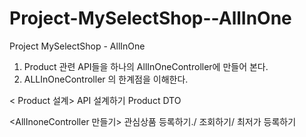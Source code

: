 # Project-MySelectShop--AllInOne
Project MySelectShop - AllInOne 

1. Product 관련 API들을 하나의 AllInOneController에 만들어 본다.
2. ALLInOneController 의 한계점을 이해한다.

< Product 설계>
API 설계하기
Product
DTO


<AllInoneController 만들기>
관심상품 등록하기./ 조회하기/ 최저가 등록하기

       
      
